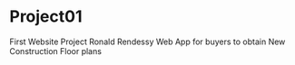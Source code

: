 # Project01
First Website Project
Ronald Rendessy
Web App for buyers to obtain New Construction Floor plans